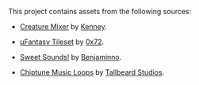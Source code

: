 This project contains assets from the following sources:

- [Creature Mixer](https://kenney.itch.io/creature-mixer) by [Kenney](https://kenney.nl/).

- [µFantasy Tileset](https://0x72.itch.io/microfantasy) by [0x72](https://0x72.itch.io/).

- [Sweet Sounds!](https://benjaminno.itch.io/sweet-sounds-sfx-pack) by [Benjaminno](https://benjaminno.itch.io/).

- [Chiptune Music Loops](https://tallbeard.itch.io/three-red-hearts-prepare-to-dev) by [Tallbeard Studios](https://tallbeard.itch.io/).
